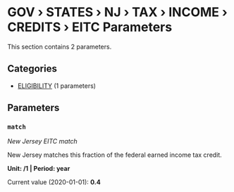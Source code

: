 # GOV › STATES › NJ › TAX › INCOME › CREDITS › EITC Parameters

This section contains 2 parameters.

## Categories

- [ELIGIBILITY](eligibility/index.md) (1 parameters)

## Parameters

### `match`
*New Jersey EITC match*

New Jersey matches this fraction of the federal earned income tax credit.

**Unit: /1 | Period: year**

Current value (2020-01-01): **0.4**

